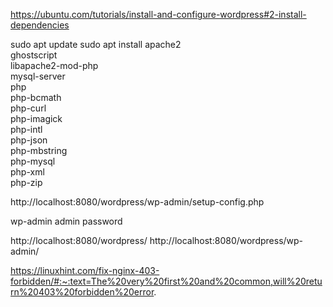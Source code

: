 https://ubuntu.com/tutorials/install-and-configure-wordpress#2-install-dependencies

sudo apt update
sudo apt install apache2 \
                 ghostscript \
                 libapache2-mod-php \
                 mysql-server \
                 php \
                 php-bcmath \
                 php-curl \
                 php-imagick \
                 php-intl \
                 php-json \
                 php-mbstring \
                 php-mysql \
                 php-xml \
                 php-zip


http://localhost:8080/wordpress/wp-admin/setup-config.php

wp-admin
admin
password

http://localhost:8080/wordpress/
http://localhost:8080/wordpress/wp-admin/


https://linuxhint.com/fix-nginx-403-forbidden/#:~:text=The%20very%20first%20and%20common,will%20return%20403%20forbidden%20error.

